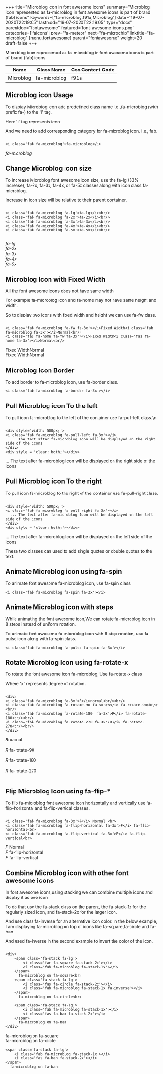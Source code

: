 +++
title="Microblog icon in font awesome icons"
summary="Microblog icon represented as fa-microblog in font awesome icons is part of brand (fab) icons"
keywords=["fa-microblog,f91a,Microblog"]
date="19-07-2020T22:19:05"
lastmod="19-07-2020T22:19:05"
type="docs"
parentdoc="fontawesome"
featured='font-awesome-icons.png'
categories=['faicons']
prev="fa-meteor"
next="fa-microchip"
linktitle="fa-microblog"
[menu.fontawesome]
parent="fontawesome"
weight=20
draft=false
+++


Microblog icon represented as fa-microblog in font awesome icons is part of brand (fab) icons

<div class='table-responsive'><table class='table'><thead><tr><th>Name</th><th>Class Name</th><th>Css Content Code</th></tr></thead><tbody><tr><td>Microblog</td><td>fa-microblog</td><td>f91a</td></tr></tbody></table></div>



## Microblog icon Usage

To display Microblog icon add predefined class name i.e.,fa-microblog (with prefix fa-) to the 'i' tag.

Here 'i' tag represents icon.

And we need to add corresponding category for fa-microblog icon. i.e., fab.


```

<i class='fab fa-microblog'>fa-microblog</i>
```

<i class='fab fa-microblog'>fa-microblog</i>




## Change Microblog icon size
To increase Microblog font awesome icon size, use the fa-lg (33% increase), fa-2x, fa-3x, fa-4x, or fa-5x classes along with icon class fa-microblog.

Increase in icon size will be relative to their parent container. 

```

<i class='fab fa-microblog fa-lg'>fa-lg</i><br/>
<i class='fab fa-microblog fa-2x'>fa-2x</i><br/>
<i class='fab fa-microblog fa-3x'>fa-3x</i><br/>
<i class='fab fa-microblog fa-4x'>fa-4x</i><br/>
<i class='fab fa-microblog fa-5x'>fa-5x</i><br/>
            
```

<i class='fab fa-microblog fa-lg'>fa-lg</i><br/>
<i class='fab fa-microblog fa-2x'>fa-2x</i><br/>
<i class='fab fa-microblog fa-3x'>fa-3x</i><br/>
<i class='fab fa-microblog fa-4x'>fa-4x</i><br/>
<i class='fab fa-microblog fa-5x'>fa-5x</i><br/>
            



## Microblog Icon with Fixed Width 

All the font awesome icons does not have same width.

For example fa-microblog icon and fa-home may not have same height and width.

So to display two icons with fixed width and height we can use fa-fw class.


```

<i class='fab fa-microblog fa-fw fa-3x'></i>Fixed Width<i class='fab fa-microblog fa-3x'></i>Normal<br/>
<i class='fas fa-home fa-fw fa-3x'></i>Fixed Width<i class='fas fa-home fa-3x'></i>Normal<br/>
```

<i class='fab fa-microblog fa-fw fa-3x'></i>Fixed Width<i class='fab fa-microblog fa-3x'></i>Normal<br/>
<i class='fas fa-home fa-fw fa-3x'></i>Fixed Width<i class='fas fa-home fa-3x'></i>Normal<br/>



## Microblog Icon Border 

To add border to fa-microblog icon, use fa-border class.


```
<i class='fab fa-microblog fa-border fa-3x'></i>

```
<i class='fab fa-microblog fa-border fa-3x'></i>





## Pull Microblog icon To the left

To pull icon fa-microblog to the left of the container use fa-pull-left class.\n

```

<div style='width: 500px;'>
<i class='fab fa-microblog fa-pull-left fa-3x'></i>
  ... The text after fa-microblog Icon will be displayed on the right side of the icons
</div>
<div style = 'clear: both;'></div>
```

<div style='width: 500px;'>
<i class='fab fa-microblog fa-pull-left fa-3x'></i>
  ... The text after fa-microblog Icon will be displayed on the right side of the icons
</div>
<div style = 'clear: both;'></div>




## Pull Microblog icon To the right
To pull icon fa-microblog to the right of the container use fa-pull-right class.

```

<div style='width: 500px;'>
<i class='fab fa-microblog fa-pull-right fa-3x'></i>
  ... The text after fa-microblog Icon will be displayed on the left side of the icons
</div>
<div style = 'clear: both;'></div>
```

<div style='width: 500px;'>
<i class='fab fa-microblog fa-pull-right fa-3x'></i>
  ... The text after fa-microblog Icon will be displayed on the left side of the icons
</div>
<div style = 'clear: both;'></div>

These two classes can used to add single quotes or double quotes to the text.


## Animate Microblog icon using fa-spin
To animate font awesome fa-microblog icon, use fa-spin class.

```
<i class='fab fa-microblog fa-spin fa-3x'></i>
```
<i class='fab fa-microblog fa-spin fa-3x'></i>




## Animate Microblog icon with steps
While animating the font awesome icon,We can rotate fa-microblog icon in 8 steps instead of uniform rotation.

To animate font awesome fa-microblog icon with 8 step rotation, use fa-pulse icon along with fa-spin class.


```
<i class='fab fa-microblog fa-pulse fa-spin fa-3x'></i>

```
<i class='fab fa-microblog fa-pulse fa-spin fa-3x'></i>





## Rotate Microblog Icon using fa-rotate-x
To rotate the font awesome icon fa-microblog, Use fa-rotate-x class

Where 'x' represents degree of rotation.


```

<div>
<i class='fab fa-microblog fa-3x'>R</i>normal<br/><br/>
<i class='fab fa-microblog fa-rotate-90 fa-3x'>R</i> fa-rotate-90<br/><br/> 
<i class='fab fa-microblog fa-rotate-180  fa-3x'>R</i> fa-rotate-180<br/><br/> 
<i class='fab fa-microblog fa-rotate-270 fa-3x'>R</i> fa-rotate-270<br/><br/>
</div>
```

<div>
<i class='fab fa-microblog fa-3x'>R</i>normal<br/><br/>
<i class='fab fa-microblog fa-rotate-90 fa-3x'>R</i> fa-rotate-90<br/><br/> 
<i class='fab fa-microblog fa-rotate-180  fa-3x'>R</i> fa-rotate-180<br/><br/> 
<i class='fab fa-microblog fa-rotate-270 fa-3x'>R</i> fa-rotate-270<br/><br/>
</div>




## Flip Microblog Icon using fa-flip-*
To flip fa-microblog font awesome icon horizontally and vertically use fa-flip-horizontal and fa-flip-vertical classes. 

```

<i class='fab fa-microblog fa-3x'>F</i> Normal <br>
<i class='fab fa-microblog fa-flip-horizontal fa-3x'>F</i> fa-flip-horizontal<br>
<i class='fab fa-microblog fa-flip-vertical fa-3x'>F</i> fa-flip-vertical<br>
```

<i class='fab fa-microblog fa-3x'>F</i> Normal <br>
<i class='fab fa-microblog fa-flip-horizontal fa-3x'>F</i> fa-flip-horizontal<br>
<i class='fab fa-microblog fa-flip-vertical fa-3x'>F</i> fa-flip-vertical<br>




## Combine Microblog icon with other font awesome icons
In font awesome icons,using stacking we can combine multiple icons and display it as one icon 

To do that use the fa-stack class on the parent, the fa-stack-1x for the regularly sized icon, and fa-stack-2x for the larger icon.

And use class fa-inverse for an alternative icon color. 
In the below example, I am displaying fa-microblog on top of icons like fa-square,fa-circle and fa-ban.

And used fa-inverse in the second example to invert the color of the icon.

```

<div>
    <span class='fa-stack fa-lg'>
        <i class='far fa-square fa-stack-2x'></i>
        <i class='fab fa-microblog fa-stack-1x'></i>
    </span>
      fa-microblog on fa-square<br>
    <span class='fa-stack fa-lg'>
        <i class='fas fa-circle fa-stack-2x'></i>
        <i class='fab fa-microblog fa-stack-1x fa-inverse'></i>
    </span>
      fa-microblog on fa-circle<br>

    <span class='fa-stack fa-lg'>
        <i class='fab fa-microblog fa-stack-1x'></i>
        <i class='fas fa-ban fa-stack-2x'></i>
    </span>
      fa-microblog on fa-ban
</div>
```

<div>
    <span class='fa-stack fa-lg'>
        <i class='far fa-square fa-stack-2x'></i>
        <i class='fab fa-microblog fa-stack-1x'></i>
    </span>
      fa-microblog on fa-square<br>
    <span class='fa-stack fa-lg'>
        <i class='fas fa-circle fa-stack-2x'></i>
        <i class='fab fa-microblog fa-stack-1x fa-inverse'></i>
    </span>
      fa-microblog on fa-circle<br>

    <span class='fa-stack fa-lg'>
        <i class='fab fa-microblog fa-stack-1x'></i>
        <i class='fas fa-ban fa-stack-2x'></i>
    </span>
      fa-microblog on fa-ban
</div>






